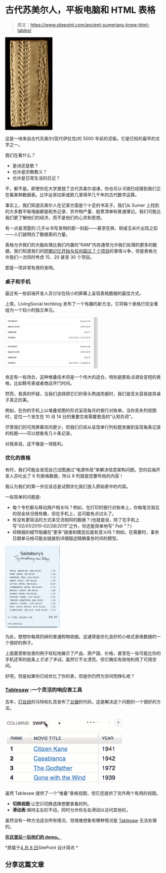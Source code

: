 # 古代苏美尔人，平板电脑和 HTML 表格

> 原文：<https://www.sitepoint.com/ancient-sumerians-knew-html-tables/>

![A Sumerian clay tablet with columns of cunieform. From 2600 BC onwards, the Sumerians wrote multiplication tables on clay tablets ](img/53ee4d7348420b4887bbc22246cce0d4.png)

这是一块来自古代苏美尔(现代伊拉克)的 5000 年前的泥板。它是已知的最早的文字之一。

我们在看什么？

*   是诗还是歌？
*   也许是宗教教义？
*   也许是日常生活的日记？

不，都不是。即使你在大学里翘了古代苏美尔语课，你也可以*可能*已经猜到我们正在看某种数据表。比毕达哥拉斯或欧几里得早几千年的古代数字运算。

事实上，我们知道苏美尔人在记录方面是个十足的书呆子。我们从 Sumer 上找到的大多数平板电脑都是税务记录、农作物产量、股票清单和普通簿记。我们可能比我们更了解他们的经济，而不是他们的心灵和思想。

有一点是清楚的:几乎从书写发明的那一刻起——甚至在铁、铜或玉米片出现之前——人们就明白了数据表的力量。

表格允许我们的大脑处理比我们内置的“RAM”内存通常允许我们处理的更多的数据。我们知道我们的[短期记忆开始与任何超过 7 个项目](http://www.huffingtonpost.com/jane-g-goldberg-phd/memory-test-_b_801102.html?)的事情斗争，但是表格允许我们一次同时考虑 15、20 甚至 30 个项目。

那是一项非常有用的发明。

### 桌子和手机

最近有一些前端开发人员讨论在较小的屏幕上呈现表格数据的最佳方式。

上周，LivingSocial techblog 发布了一个有趣的新方法，它将每个表格行完全重组为一个较小的独立单元。

![Animation: Table rows are completely re-structures each table row into a standalone units at smaller sizes.](img/34874984ec9b3d5f76b25a40202e4f92.png)

肯定有一些场合，这种堆叠技术将是一个伟大的适合。特别是那些*总是*会变短的表格，比如鞋号表或者商店开门时间。

然而，我真的怀疑，当我们选择把它们的骨头熬成肉酱时，我们是否太容易放弃桌子真正的美。

例如，在你的手机上以堆叠视图的形式呈现每月的银行对账单。当你丢失列视图时，定位一个发生在 10 月 14 日的重要交易需要更高的“认知负荷”。

尽管我们的可用屏幕空间更少，但我们已经从呈现单行列标题发展到呈现每条记录的标题——可以想象有几十条记录。

对我来说，这不像是一场胜利。

### 优化的表格

有时，我们可能会发现自己试图通过“电源布局”来解决信息架构问题。您的后端开发人员吐出了 6 列表格数据，所以 6 列就是您要布局的内容！

我认为我们的第一步应该总是试图优化我们放入原始表中的内容。

一些简单的问题是:

*   每个专栏都与移动用户相关吗？例如，在打印的银行对账单上，你每笔交易后的现金状况很有趣，但在手机上，这可能有点过头了。
*   有没有更简洁的方式来交流相同的数据？(也就是说，除了在手机上写“*02/01/2015–02/28/2015*”之外，你还能简单地写“ *Feb* ”？)
*   将精细的细节隐藏在“更多”链接和模态后面有意义吗？例如，在需要时，事务日期单元格可能会链接到详细描述精确事务时间的模型。

![A Sainsbury's supermarket receipt ](img/d29d7c51655d32bac1d2ef88d68a0149.png)

为此，想想你每周扔掉的普通购物收据。这通常是优化良好的小格式表格数据的一个很好的例子。

上面塞恩斯伯里的例子轻松地展示了产品、原产国、价格，甚至在一张可能比你的手机还窄的纸条上*它走了多远*。虽然它不太漂亮，但它确实有效地利用了可用空间。

好吧，但是如果你已经优化了你的表，但是你仍然为空间而挣扎呢？

### [Tablesaw](http://www.filamentgroup.com/lab/tablesaw.html) :一个灵活的响应表工具

去年，[灯丝组](http://www.filamentgroup.com/)的马特和扎克发布了[台锯](http://www.filamentgroup.com/lab/tablesaw.html)的代码，这是解决这个问题的一个很好的方法。

![Animation showing the different modes for Tablesaw.](img/a0780460a8575869b74e70fbebe1867f.png)

虽然 Tablesaw 提供了一个“堆叠”表格视图，但它还提供了另外两个有用的视图。

*   **切换视图**:让您只切换选择想要查看的列。
*   **滑动表**:保持主左栏不动，同时允许你左右滑动以访问其他栏。

虽然没有一种方法适合所有情况，但很难想象有哪种情况是 [Tablesaw](http://www.filamentgroup.com/lab/tablesaw.html) 无法处理的。

[**在这里玩一玩他们的 demo。**](http://filamentgroup.github.io/tablesaw/demo/stack.html)

*原载于[4 月 8 日](https://sitepointdotcom.createsend.com/campaigns/reports/viewCampaign.aspx?d=y&c=07F8D0DDA3BB4029&ID=8C397747830FE1FC&temp=False)SitePoint 设计简讯 *

## 分享这篇文章